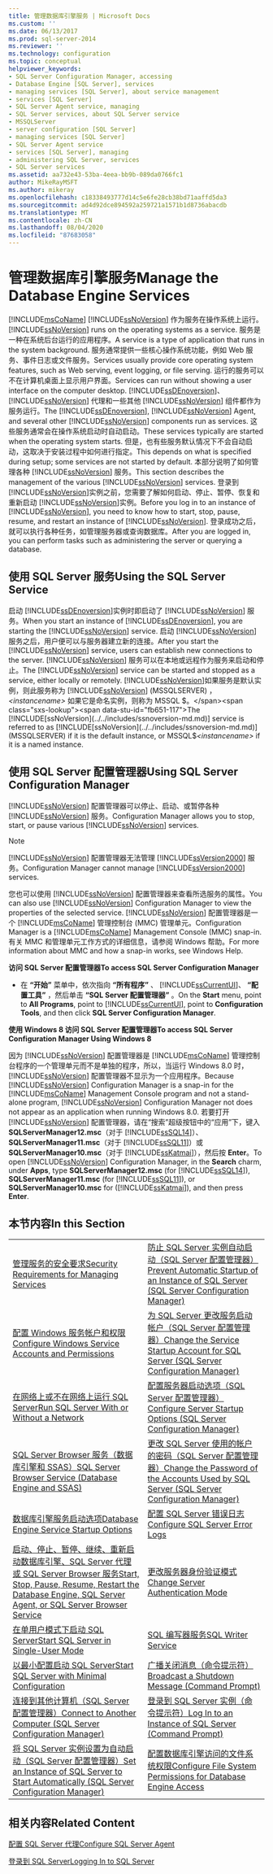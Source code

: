 ```yaml
---
title: 管理数据库引擎服务 | Microsoft Docs
ms.custom: ''
ms.date: 06/13/2017
ms.prod: sql-server-2014
ms.reviewer: ''
ms.technology: configuration
ms.topic: conceptual
helpviewer_keywords:
- SQL Server Configuration Manager, accessing
- Database Engine [SQL Server], services
- managing services [SQL Server], about service management
- services [SQL Server]
- SQL Server Agent service, managing
- SQL Server services, about SQL Server service
- MSSQLServer
- server configuration [SQL Server]
- managing services [SQL Server]
- SQL Server Agent service
- services [SQL Server], managing
- administering SQL Server, services
- SQL Server services
ms.assetid: aa732e43-53ba-4eea-bb9b-089da0766fc1
author: MikeRayMSFT
ms.author: mikeray
ms.openlocfilehash: c18338493777d14c5e6fe28cb38bd71aaffd5da3
ms.sourcegitcommit: ad4d92dce894592a259721a1571b1d8736abacdb
ms.translationtype: MT
ms.contentlocale: zh-CN
ms.lasthandoff: 08/04/2020
ms.locfileid: "87683058"
---
```

# <a name="manage-the-database-engine-services"></a><span data-ttu-id="fb651-102">管理数据库引擎服务</span><span class="sxs-lookup"><span data-stu-id="fb651-102">Manage the Database Engine Services</span></span>
  [!INCLUDE[msCoName](../../includes/msconame-md.md)] <span data-ttu-id="fb651-103">[!INCLUDE[ssNoVersion](../../includes/ssnoversion-md.md)] 作为服务在操作系统上运行。</span><span class="sxs-lookup"><span data-stu-id="fb651-103">[!INCLUDE[ssNoVersion](../../includes/ssnoversion-md.md)] runs on the operating systems as a service.</span></span> <span data-ttu-id="fb651-104">服务是一种在系统后台运行的应用程序。</span><span class="sxs-lookup"><span data-stu-id="fb651-104">A service is a type of application that runs in the system background.</span></span> <span data-ttu-id="fb651-105">服务通常提供一些核心操作系统功能，例如 Web 服务、事件日志或文件服务。</span><span class="sxs-lookup"><span data-stu-id="fb651-105">Services usually provide core operating system features, such as Web serving, event logging, or file serving.</span></span> <span data-ttu-id="fb651-106">运行的服务可以不在计算机桌面上显示用户界面。</span><span class="sxs-lookup"><span data-stu-id="fb651-106">Services can run without showing a user interface on the computer desktop.</span></span> <span data-ttu-id="fb651-107">[!INCLUDE[ssDEnoversion](../../includes/ssdenoversion-md.md)]、 [!INCLUDE[ssNoVersion](../../includes/ssnoversion-md.md)] 代理和一些其他 [!INCLUDE[ssNoVersion](../../includes/ssnoversion-md.md)] 组件都作为服务运行。</span><span class="sxs-lookup"><span data-stu-id="fb651-107">The [!INCLUDE[ssDEnoversion](../../includes/ssdenoversion-md.md)], [!INCLUDE[ssNoVersion](../../includes/ssnoversion-md.md)] Agent, and several other [!INCLUDE[ssNoVersion](../../includes/ssnoversion-md.md)] components run as services.</span></span> <span data-ttu-id="fb651-108">这些服务通常会在操作系统启动时自动启动。</span><span class="sxs-lookup"><span data-stu-id="fb651-108">These services typically are started when the operating system starts.</span></span> <span data-ttu-id="fb651-109">但是，也有些服务默认情况下不会自动启动，这取决于安装过程中如何进行指定。</span><span class="sxs-lookup"><span data-stu-id="fb651-109">This depends on what is specified during setup; some services are not started by default.</span></span> <span data-ttu-id="fb651-110">本部分说明了如何管理各种 [!INCLUDE[ssNoVersion](../../includes/ssnoversion-md.md)] 服务。</span><span class="sxs-lookup"><span data-stu-id="fb651-110">This section describes the management of the various [!INCLUDE[ssNoVersion](../../includes/ssnoversion-md.md)] services.</span></span> <span data-ttu-id="fb651-111">登录到 [!INCLUDE[ssNoVersion](../../includes/ssnoversion-md.md)]实例之前，您需要了解如何启动、停止、暂停、恢复和重新启动 [!INCLUDE[ssNoVersion](../../includes/ssnoversion-md.md)]实例。</span><span class="sxs-lookup"><span data-stu-id="fb651-111">Before you log in to an instance of [!INCLUDE[ssNoVersion](../../includes/ssnoversion-md.md)], you need to know how to start, stop, pause, resume, and restart an instance of [!INCLUDE[ssNoVersion](../../includes/ssnoversion-md.md)].</span></span> <span data-ttu-id="fb651-112">登录成功之后，就可以执行各种任务，如管理服务器或查询数据库。</span><span class="sxs-lookup"><span data-stu-id="fb651-112">After you are logged in, you can perform tasks such as administering the server or querying a database.</span></span>  
  
## <a name="using-the-sql-server-service"></a><span data-ttu-id="fb651-113">使用 SQL Server 服务</span><span class="sxs-lookup"><span data-stu-id="fb651-113">Using the SQL Server Service</span></span>  
 <span data-ttu-id="fb651-114">启动 [!INCLUDE[ssDEnoversion](../../includes/ssdenoversion-md.md)]实例时即启动了 [!INCLUDE[ssNoVersion](../../includes/ssnoversion-md.md)] 服务。</span><span class="sxs-lookup"><span data-stu-id="fb651-114">When you start an instance of [!INCLUDE[ssDEnoversion](../../includes/ssdenoversion-md.md)], you are starting the [!INCLUDE[ssNoVersion](../../includes/ssnoversion-md.md)] service.</span></span> <span data-ttu-id="fb651-115">启动 [!INCLUDE[ssNoVersion](../../includes/ssnoversion-md.md)] 服务之后，用户便可以与服务器建立新的连接。</span><span class="sxs-lookup"><span data-stu-id="fb651-115">After you start the [!INCLUDE[ssNoVersion](../../includes/ssnoversion-md.md)] service, users can establish new connections to the server.</span></span> <span data-ttu-id="fb651-116">[!INCLUDE[ssNoVersion](../../includes/ssnoversion-md.md)] 服务可以在本地或远程作为服务来启动和停止。</span><span class="sxs-lookup"><span data-stu-id="fb651-116">The [!INCLUDE[ssNoVersion](../../includes/ssnoversion-md.md)] service can be started and stopped as a service, either locally or remotely.</span></span> <span data-ttu-id="fb651-117">[!INCLUDE[ssNoVersion](../../includes/ssnoversion-md.md)]如果服务是默认实例，则此服务称为 [!INCLUDE[ssNoVersion](../../includes/ssnoversion-md.md)] (MSSQLSERVER) ， *\<instancename>* 如果它是命名实例，则称为 MSSQL $。</span><span class="sxs-lookup"><span data-stu-id="fb651-117">The [!INCLUDE[ssNoVersion](../../includes/ssnoversion-md.md)] service is referred to as [!INCLUDE[ssNoVersion](../../includes/ssnoversion-md.md)] (MSSQLSERVER) if it is the default instance, or MSSQL$*\<instancename>* if it is a named instance.</span></span>  
  
## <a name="using-sql-server-configuration-manager"></a><span data-ttu-id="fb651-118">使用 SQL Server 配置管理器</span><span class="sxs-lookup"><span data-stu-id="fb651-118">Using SQL Server Configuration Manager</span></span>  
 [!INCLUDE[ssNoVersion](../../includes/ssnoversion-md.md)] <span data-ttu-id="fb651-119">配置管理器可以停止、启动、或暂停各种 [!INCLUDE[ssNoVersion](../../includes/ssnoversion-md.md)] 服务。</span><span class="sxs-lookup"><span data-stu-id="fb651-119">Configuration Manager allows you to stop, start, or pause various [!INCLUDE[ssNoVersion](../../includes/ssnoversion-md.md)] services.</span></span>  
  
> [!NOTE]  
>  [!INCLUDE[ssNoVersion](../../includes/ssnoversion-md.md)] <span data-ttu-id="fb651-120">配置管理器无法管理 [!INCLUDE[ssVersion2000](../../includes/ssversion2000-md.md)] 服务。</span><span class="sxs-lookup"><span data-stu-id="fb651-120">Configuration Manager cannot manage [!INCLUDE[ssVersion2000](../../includes/ssversion2000-md.md)] services.</span></span>  
  
 <span data-ttu-id="fb651-121">您也可以使用 [!INCLUDE[ssNoVersion](../../includes/ssnoversion-md.md)] 配置管理器来查看所选服务的属性。</span><span class="sxs-lookup"><span data-stu-id="fb651-121">You can also use [!INCLUDE[ssNoVersion](../../includes/ssnoversion-md.md)] Configuration Manager to view the properties of the selected service.</span></span> [!INCLUDE[ssNoVersion](../../includes/ssnoversion-md.md)] <span data-ttu-id="fb651-122">配置管理器是一个 [!INCLUDE[msCoName](../../includes/msconame-md.md)] 管理控制台 (MMC) 管理单元。</span><span class="sxs-lookup"><span data-stu-id="fb651-122">Configuration Manager is a [!INCLUDE[msCoName](../../includes/msconame-md.md)] Management Console (MMC) snap-in.</span></span> <span data-ttu-id="fb651-123">有关 MMC 和管理单元工作方式的详细信息，请参阅 Windows 帮助。</span><span class="sxs-lookup"><span data-stu-id="fb651-123">For more information about MMC and how a snap-in works, see Windows Help.</span></span>  
  
 <span data-ttu-id="fb651-124">**访问 SQL Server 配置管理器**</span><span class="sxs-lookup"><span data-stu-id="fb651-124">**To access SQL Server Configuration Manager**</span></span>  
  
-   <span data-ttu-id="fb651-125">在 **“开始”** 菜单中，依次指向 **“所有程序”** 、 [!INCLUDE[ssCurrentUI](../../includes/sscurrentui-md.md)]、 **“配置工具”** ，然后单击 **“SQL Server 配置管理器”** 。</span><span class="sxs-lookup"><span data-stu-id="fb651-125">On the **Start** menu, point to **All Programs**, point to [!INCLUDE[ssCurrentUI](../../includes/sscurrentui-md.md)], point to **Configuration Tools**, and then click **SQL Server Configuration Manager**.</span></span>  
  
 <span data-ttu-id="fb651-126">**使用 Windows 8 访问 SQL Server 配置管理器**</span><span class="sxs-lookup"><span data-stu-id="fb651-126">**To access SQL Server Configuration Manager Using Windows 8**</span></span>  
  
 <span data-ttu-id="fb651-127">因为 [!INCLUDE[ssNoVersion](../../includes/ssnoversion-md.md)] 配置管理器是 [!INCLUDE[msCoName](../../includes/msconame-md.md)] 管理控制台程序的一个管理单元而不是单独的程序，所以，当运行 Windows 8.0 时， [!INCLUDE[ssNoVersion](../../includes/ssnoversion-md.md)] 配置管理器不显示为一个应用程序。</span><span class="sxs-lookup"><span data-stu-id="fb651-127">Because [!INCLUDE[ssNoVersion](../../includes/ssnoversion-md.md)] Configuration Manager is a snap-in for the [!INCLUDE[msCoName](../../includes/msconame-md.md)] Management Console program and not a stand-alone program, [!INCLUDE[ssNoVersion](../../includes/ssnoversion-md.md)] Configuration Manager not does not appear as an application when running Windows 8.0.</span></span> <span data-ttu-id="fb651-128">若要打开 [!INCLUDE[ssNoVersion](../../includes/ssnoversion-md.md)] 配置管理器，请在“搜索”超级按钮中的“应用”下，键入 **SQLServerManager12.msc**（对于 [!INCLUDE[ssSQL14](../../includes/sssql14-md.md)]）、**SQLServerManager11.msc**（对于 [!INCLUDE[ssSQL11](../../includes/sssql11-md.md)]）或 **SQLServerManager10.msc**（对于 [!INCLUDE[ssKatmai](../../includes/sskatmai-md.md)]），然后按 **Enter**。</span><span class="sxs-lookup"><span data-stu-id="fb651-128">To open [!INCLUDE[ssNoVersion](../../includes/ssnoversion-md.md)] Configuration Manager, in the **Search** charm, under **Apps**, type **SQLServerManager12.msc** (for [!INCLUDE[ssSQL14](../../includes/sssql14-md.md)]), **SQLServerManager11.msc** (for [!INCLUDE[ssSQL11](../../includes/sssql11-md.md)]), or **SQLServerManager10.msc** for ([!INCLUDE[ssKatmai](../../includes/sskatmai-md.md)]), and then press **Enter**.</span></span>  
  
## <a name="in-this-section"></a><span data-ttu-id="fb651-129">本节内容</span><span class="sxs-lookup"><span data-stu-id="fb651-129">In this Section</span></span>  
  
|||  
|-|-|  
|[<span data-ttu-id="fb651-130">管理服务的安全要求</span><span class="sxs-lookup"><span data-stu-id="fb651-130">Security Requirements for Managing Services</span></span>](security-requirements-for-managing-services.md)|[<span data-ttu-id="fb651-131">防止 SQL Server 实例自动启动（SQL Server 配置管理器）</span><span class="sxs-lookup"><span data-stu-id="fb651-131">Prevent Automatic Startup of an Instance of SQL Server &#40;SQL Server Configuration Manager&#41;</span></span>](scm-services-prevent-automatic-startup-of-an-instance.md)|  
|[<span data-ttu-id="fb651-132">配置 Windows 服务帐户和权限</span><span class="sxs-lookup"><span data-stu-id="fb651-132">Configure Windows Service Accounts and Permissions</span></span>](configure-windows-service-accounts-and-permissions.md)|[<span data-ttu-id="fb651-133">为 SQL Server 更改服务启动帐户（SQL Server 配置管理器）</span><span class="sxs-lookup"><span data-stu-id="fb651-133">Change the Service Startup Account for SQL Server &#40;SQL Server Configuration Manager&#41;</span></span>](scm-services-change-the-service-startup-account.md)|  
|[<span data-ttu-id="fb651-134">在网络上或不在网络上运行 SQL Server</span><span class="sxs-lookup"><span data-stu-id="fb651-134">Run SQL Server With or Without a Network</span></span>](run-sql-server-with-or-without-a-network.md)|[<span data-ttu-id="fb651-135">配置服务器启动选项（SQL Server 配置管理器）</span><span class="sxs-lookup"><span data-stu-id="fb651-135">Configure Server Startup Options &#40;SQL Server Configuration Manager&#41;</span></span>](scm-services-configure-server-startup-options.md)|  
|[<span data-ttu-id="fb651-136">SQL Server Browser 服务（数据库引擎和 SSAS）</span><span class="sxs-lookup"><span data-stu-id="fb651-136">SQL Server Browser Service &#40;Database Engine and SSAS&#41;</span></span>](sql-server-browser-service-database-engine-and-ssas.md)|[<span data-ttu-id="fb651-137">更改 SQL Server 使用的帐户的密码（SQL Server 配置管理器）</span><span class="sxs-lookup"><span data-stu-id="fb651-137">Change the Password of the Accounts Used by SQL Server &#40;SQL Server Configuration Manager&#41;</span></span>](scm-services-change-the-password-of-the-accounts-used.md)|  
|[<span data-ttu-id="fb651-138">数据库引擎服务启动选项</span><span class="sxs-lookup"><span data-stu-id="fb651-138">Database Engine Service Startup Options</span></span>](database-engine-service-startup-options.md)|[<span data-ttu-id="fb651-139">配置 SQL Server 错误日志</span><span class="sxs-lookup"><span data-stu-id="fb651-139">Configure SQL Server Error Logs</span></span>](scm-services-configure-sql-server-error-logs.md)|  
|[<span data-ttu-id="fb651-140">启动、停止、暂停、继续、重新启动数据库引擎、SQL Server 代理或 SQL Server Browser 服务</span><span class="sxs-lookup"><span data-stu-id="fb651-140">Start, Stop, Pause, Resume, Restart the Database Engine, SQL Server Agent, or SQL Server Browser Service</span></span>](start-stop-pause-resume-restart-sql-server-services.md)|[<span data-ttu-id="fb651-141">更改服务器身份验证模式</span><span class="sxs-lookup"><span data-stu-id="fb651-141">Change Server Authentication Mode</span></span>](change-server-authentication-mode.md)|  
|[<span data-ttu-id="fb651-142">在单用户模式下启动 SQL Server</span><span class="sxs-lookup"><span data-stu-id="fb651-142">Start SQL Server in Single-User Mode</span></span>](start-sql-server-in-single-user-mode.md)|[<span data-ttu-id="fb651-143">SQL 编写器服务</span><span class="sxs-lookup"><span data-stu-id="fb651-143">SQL Writer Service</span></span>](sql-writer-service.md)|  
|[<span data-ttu-id="fb651-144">以最小配置启动 SQL Server</span><span class="sxs-lookup"><span data-stu-id="fb651-144">Start SQL Server with Minimal Configuration</span></span>](start-sql-server-with-minimal-configuration.md)|[<span data-ttu-id="fb651-145">广播关闭消息（命令提示符）</span><span class="sxs-lookup"><span data-stu-id="fb651-145">Broadcast a Shutdown Message &#40;Command Prompt&#41;</span></span>](broadcast-a-shutdown-message-command-prompt.md)|  
|[<span data-ttu-id="fb651-146">连接到其他计算机（SQL Server 配置管理器）</span><span class="sxs-lookup"><span data-stu-id="fb651-146">Connect to Another Computer &#40;SQL Server Configuration Manager&#41;</span></span>](scm-services-connect-to-another-computer.md)|[<span data-ttu-id="fb651-147">登录到 SQL Server 实例（命令提示符）</span><span class="sxs-lookup"><span data-stu-id="fb651-147">Log In to an Instance of SQL Server &#40;Command Prompt&#41;</span></span>](log-in-to-an-instance-of-sql-server-command-prompt.md)|  
|[<span data-ttu-id="fb651-148">将 SQL Server 实例设置为自动启动（SQL Server 配置管理器）</span><span class="sxs-lookup"><span data-stu-id="fb651-148">Set an Instance of SQL Server to Start Automatically &#40;SQL Server Configuration Manager&#41;</span></span>](scm-services-set-an-instance-to-start-automatically.md)|[<span data-ttu-id="fb651-149">配置数据库引擎访问的文件系统权限</span><span class="sxs-lookup"><span data-stu-id="fb651-149">Configure File System Permissions for Database Engine Access</span></span>](configure-file-system-permissions-for-database-engine-access.md)|  
  
## <a name="related-content"></a><span data-ttu-id="fb651-150">相关内容</span><span class="sxs-lookup"><span data-stu-id="fb651-150">Related Content</span></span>  
 [<span data-ttu-id="fb651-151">配置 SQL Server 代理</span><span class="sxs-lookup"><span data-stu-id="fb651-151">Configure SQL Server Agent</span></span>](../../ssms/agent/sql-server-agent.md)  
  
 [<span data-ttu-id="fb651-152">登录到 SQL Server</span><span class="sxs-lookup"><span data-stu-id="fb651-152">Logging In to SQL Server</span></span>](logging-in-to-sql-server.md)  
  
  
